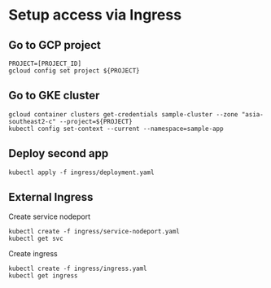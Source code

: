 
# Setup access via Ingress

## Go to GCP project
```
PROJECT=[PROJECT_ID]
gcloud config set project ${PROJECT}
```
## Go to GKE cluster
```
gcloud container clusters get-credentials sample-cluster --zone "asia-southeast2-c" --project=${PROJECT}
kubectl config set-context --current --namespace=sample-app
```
## Deploy second app
```
kubectl apply -f ingress/deployment.yaml
```
## External Ingress
Create service nodeport
```
kubectl create -f ingress/service-nodeport.yaml
kubectl get svc
```
Create ingress
```
kubectl create -f ingress/ingress.yaml
kubectl get ingress
```
